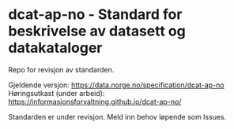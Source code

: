 # dcat-ap-no - Standard for beskrivelse av datasett og datakataloger

Repo for revisjon av standarden.

Gjeldende versjon: https://data.norge.no/specification/dcat-ap-no
Høringsutkast (under arbeid): https://informasjonsforvaltning.github.io/dcat-ap-no/  

Standarden er under revisjon. Meld inn behov løpende som Issues.
